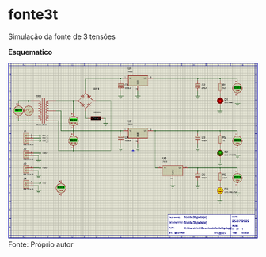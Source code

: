 # fonte3t


Simulação da fonte de 3 tensões

**Esquematico** 

![esquematico](https://github.com/VYNIexec/fonte3t/blob/main/Esquemático.PNG)
Fonte: Próprio autor 
